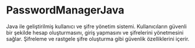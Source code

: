 # PasswordManagerJava
 Java ile geliştirilmiş kullanıcı ve şifre yönetim sistemi. Kullanıcıların güvenli bir şekilde hesap oluşturmasını, giriş yapmasını ve şifrelerini yönetmesini sağlar. Şifreleme ve rastgele şifre oluşturma gibi güvenlik özelliklerini içerir.

